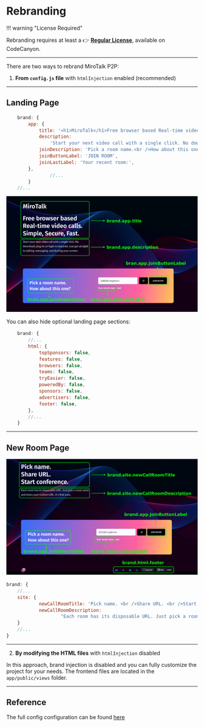 # Rebranding

!!! warning "License Required"

Rebranding requires at least a 👉 **[Regular License](https://codecanyon.net/item/mirotalk-p2p-webrtc-realtime-video-conferences/38376661)**, available on CodeCanyon.

---

There are two ways to rebrand MiroTalk P2P:

1. **From `config.js` file** with `htmlInjection` enabled (recommended)

---

## Landing Page

```js
    brand: {
        app: {
            title: '<h1>MiroTalk</h1>Free browser based Real-time video calls.<br />Simple, Secure, Fast.',
            description:
                'Start your next video call with a single click. No download, plug-in, or login is required. Just get straight to talking, messaging, and sharing your screen.',
            joinDescription: 'Pick a room name.<br />How about this one?',
            joinButtonLabel: 'JOIN ROOM',
            joinLastLabel: 'Your recent room:',
        },
				//...
		}
    //...
```

![p2p-landing](../images/p2p/landing.png)

You can also hide optional landing page sections:

```js
	brand: {
		//...
		html: {
			topSponsors: false,
			features: false,
			browsers: false,
			teams: false,
			tryEasier: false,
			poweredBy: false,
			sponsors: false,
			advertisers: false,
			footer: false,
		},
		//...
	}
```

---

## New Room Page

![p2p-new](../images/p2p/newcall.png)

```js
brand: {
	//...
	site: {
			newCallRoomTitle: 'Pick name. <br />Share URL. <br />Start conference.',
			newCallRoomDescription:
					"Each room has its disposable URL. Just pick a room name and share your custom URL. It's that easy.",
	}
	//...
}
```

---

2. **By modifying the HTML files** with `htmlInjection` disabled

In this approach, brand injection is disabled and you can fully customize the project for your needs. The frontend files are located in the `app/public/views` folder.

---

## Reference

The full config configuration can be found [here](https://github.com/miroslavpejic85/mirotalk/blob/master/app/src/config.template.js)
